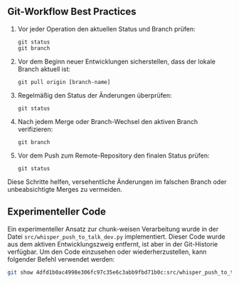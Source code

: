 ## Git-Workflow Best Practices

1. Vor jeder Operation den aktuellen Status und Branch prüfen:
   ```
   git status
   git branch
   ```

2. Vor dem Beginn neuer Entwicklungen sicherstellen, dass der lokale Branch aktuell ist:
   ```
   git pull origin [branch-name]
   ```

3. Regelmäßig den Status der Änderungen überprüfen:
   ```
   git status
   ```

4. Nach jedem Merge oder Branch-Wechsel den aktiven Branch verifizieren:
   ```
   git branch
   ```

5. Vor dem Push zum Remote-Repository den finalen Status prüfen:
   ```
   git status
   ```

Diese Schritte helfen, versehentliche Änderungen im falschen Branch oder unbeabsichtigte Merges zu vermeiden.


## Experimenteller Code

Ein experimenteller Ansatz zur chunk-weisen Verarbeitung wurde in der Datei `src/whisper_push_to_talk_dev.py` implementiert.
Dieser Code wurde aus dem aktiven Entwicklungszweig entfernt, ist aber in der Git-Historie verfügbar.
Um den Code einzusehen oder wiederherzustellen, kann folgender Befehl verwendet werden:

```bash
git show 4dfd1b0ac4998e306fc97c35e6c3abb9fbd71b0c:src/whisper_push_to_talk_dev.py
```

